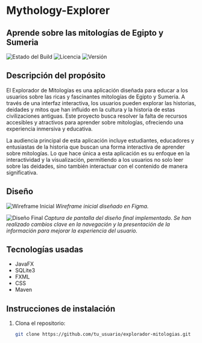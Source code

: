 # Mythology-Explorer

## Aprende sobre las mitologías de Egipto y Sumeria

![Estado del Build](https://img.shields.io/badge/build-passing-brightgreen) ![Licencia](https://img.shields.io/badge/licencia-MIT-blue) ![Versión](https://img.shields.io/badge/version-1.0.0-orange)

## Descripción del propósito

El Explorador de Mitologías es una aplicación diseñada para educar a los usuarios sobre las ricas y fascinantes mitologías de Egipto y Sumeria. A través de una interfaz interactiva, los usuarios pueden explorar las historias, deidades y mitos que han influido en la cultura y la historia de estas civilizaciones antiguas. Este proyecto busca resolver la falta de recursos accesibles y atractivos para aprender sobre mitologías, ofreciendo una experiencia inmersiva y educativa.

La audiencia principal de esta aplicación incluye estudiantes, educadores y entusiastas de la historia que buscan una forma interactiva de aprender sobre mitologías. Lo que hace única a esta aplicación es su enfoque en la interactividad y la visualización, permitiendo a los usuarios no solo leer sobre las deidades, sino también interactuar con el contenido de manera significativa.

## Diseño

![Wireframe Inicial](ruta/a/tu/wireframe.png)
*Wireframe inicial diseñado en Figma.*

![Diseño Final](ruta/a/tu/diseño_final.png)
*Captura de pantalla del diseño final implementado. Se han realizado cambios clave en la navegación y la presentación de la información para mejorar la experiencia del usuario.*

## Tecnologías usadas

- JavaFX
- SQLite3
- FXML
- CSS
- Maven

## Instrucciones de instalación

1. Clona el repositorio:
   ```bash
   git clone https://github.com/tu_usuario/explorador-mitologias.git
